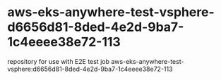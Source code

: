 # aws-eks-anywhere-test-vsphere-d6656d81-8ded-4e2d-9ba7-1c4eeee38e72-113
repository for use with E2E test job aws-eks-anywhere-test-vsphere:d6656d81-8ded-4e2d-9ba7-1c4eeee38e72-113
